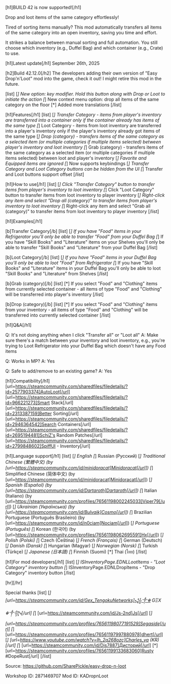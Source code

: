 [h1]BUILD 42 is now supported![/h1]

Drop and loot items of the same category effortlessly!

Tired of sorting items manually? This mod automatically transfers all items of the same category into an open inventory, saving you time and effort.

It strikes a balance between manual sorting and full automation. You still choose which inventory (e.g., Duffel Bag) and which container (e.g., Crate) to use.

[h1]Latest update[/h1]
September 26th, 2025

[h2]Build 42.12.0[/h2]
The developers adding their own version of "Easy Drop'n'Loot" mod into the game, check it out!
I might retire this mod in the future.


[list]
[*] New option: key modifier. Hold this button along with Drop or Loot to initiate the action
[*] New context menu option: drop all items of the same category on the floor
[*] Added more translations
[/list]

[h1]Features[/h1]
[list]
[*] Transfer Category - items from player's inventory are transferred into a container only if the container already has items of the same type
[*] Loot Category - items from loot inventory are transferred into a player's inventory only if the player's inventory already got items of the same type
[*] Drop (category) - transfers items of the same category as a selected item (or multiple categories if multiple items selected) between player's inventory and loot inventory
[*] Grab (category) - transfers items of the same category as a selected item (or multiple categories if multiple items selected) between loot and player's inventory
[*] Favorite and Equipped items are ignored
[*] Now supports keybindings
[*] Transfer Category and Loot Category buttons can be hidden from the UI
[*] Transfer and Loot buttons support offset
[/list]

[h1]How to use[/h1]
[list]
[*] Click "Transfer Category" button to transfer items from player's inventory to loot inventory
[*] Click "Loot Category" button to transfer items from loot inventory to player inventory
[*] Right-click any item and select "Drop all (category)" to transfer items from player's inventory to loot inventory
[*] Right-click any item and select "Grab all (category)" to transfer items from loot inventory to player inventory
[/list]

[h1]Examples[/h1]

[b]Transfer Category[/b]
[list]
[*] If you have "Food" items in your Refrigerator you'll only be able to transfer "Food" from your Duffel Bag
[*] If you have "Skill Books"  and "Literature" items on your Shelves you'll only be able to transfer "Skill Books" and "Literature" from your Duffel Bag
[/list]

[b]Loot Category[/b]
[list]
[*] If you have "Food" items in your Duffel Bag you'll only be able to loot "Food" from Refrigerator
[*] If you have "Skill Books"  and "Literature" items in your Duffel Bag you'll only be able to loot "Skill Books" and "Literature" from Shelves
[/list]

[b]Grab (category)[/b]
[list]
[*] If you select "Food" and "Clothing" items from currently selected container - all items of type "Food" and "Clothing" will be transferred into player's inventory
[/list]

[b]Drop (category)[/b]
[list]
[*] If you select "Food" and "Clothing" items from your inventory - all items of type "Food" and "Clothing" will be transferred into currently selected container
[/list]

[h1]Q&A[/h1]

Q: It's not doing anything when I click "Transfer all" or "Loot all"
A: Make sure there's a match between your inventory and loot inventory, e.g., you're trying to Loot Refrigerator into your Duffel Bag which doesn't have any Food items

Q: Works in MP?
A: Yes

Q: Safe to add/remove to an existing game?
A: Yes

[h1]Compatibility[/h1]
[url=https://steamcommunity.com/sharedfiles/filedetails/?id=2577903374]AutoLoot[/url]
[url=https://steamcommunity.com/sharedfiles/filedetails/?id=966221273]Smart Stack[/url]
[url=https://steamcommunity.com/sharedfiles/filedetails/?id=2313387159]Better Sorting[/url]
[url=https://steamcommunity.com/sharedfiles/filedetails/?id=2946364542]Search Containers[/url]
[url=https://steamcommunity.com/sharedfiles/filedetails/?id=2695194481]SchiZ's Random Patches[/url]
[url=https://steamcommunity.com/sharedfiles/filedetails/?id=2799848602]SpiffUI - Inventory[/url]

[h1]Language support[/h1]
[list]
[*] English
[*] Russian (Русский)
[*] Traditional Chinese (繁體中文) (by [url=https://steamcommunity.com/id/minidoracat]Minidoracat[/url])
[*] Simplified Chinese (简体中文) (by [url=https://steamcommunity.com/id/minidoracat]Minidoracat[/url])
[*] Spanish (Español) (by [url=https://steamcommunity.com/id/Dartaroth]Dartaroth[/url])
[*] Italian (Italiano) (by [url=https://steamcommunity.com/profiles/76561198002245033]Viper79[/url])
[*] Ukrainian (Українська) (by [url=https://steamcommunity.com/id/Bulvaik]Cosmo[/url])
[*] Brazilian Portuguese (Português Brasileiro) (by [url=https://steamcommunity.com/id/n0ciam]Nociam[/url])
[*] Portuguese (Português)
[*] Korean (한국어) (by [url=https://steamcommunity.com/profiles/76561198062695591]Hx[/url])
[*] Polish (Polski)
[*] Czech (Čeština)
[*] French (Français)
[*] German (Deutsch)
[*] Danish (Dansk)
[*] Hungarian (Magyar)
[*] Norwegian (Norsk)
[*] Turkish (Türkçe)
[*] Japanese (日本語)
[*] Finnish (Suomi)
[*] Thai (ไทย)
[/list]

[h1]For mod developers[/h1]
[list]
[*] ISInventoryPage.EDNLLootItems - "Loot Category" inventory button
[*] ISInventoryPage.EDNLDropItems - "Drop Category" inventory button
[/list]

[hr][/hr]

Special thanks
[list]
[*] [url=https://steamcommunity.com/id/Gex_TengokuNetworks]꧁༒☬ GΞX ☬༒꧂[/url]
[*] [url=https://steamcommunity.com/id/Js-2nd]Js[/url]
[*] [url=https://steamcommunity.com/profiles/76561198077191529]Segaside[/url]
[*] [url=https://steamcommunity.com/profiles/76561197997880978]dhert[/url]
[*] [url=https://www.youtube.com/watch?v=Ih_2q268ozc]Charles_ya (KR)[/url]
[*] [url=https://steamcommunity.com/id/Dis7887]Диcтoрий[/url]
[*] [url=https://steamcommunity.com/profiles/76561199133683060]Rusty #DopeRust[/url]
[/list]

Source: https://github.com/SharePickle/easy-drop-n-loot

Workshop ID: 2871469707
Mod ID: KADropnLoot
